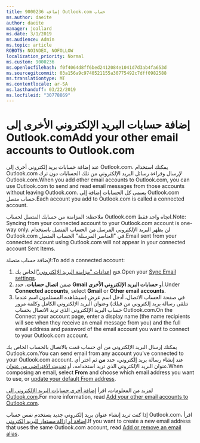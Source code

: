 ```yaml
---
title: إضافة 9000236 Outlook.com حساب
ms.author: daeite
author: daeite
manager: joallard
ms.date: 3/1/2019
ms.audience: Admin
ms.topic: article
ROBOTS: NOINDEX, NOFOLLOW
localization_priority: Normal
ms.custom: 9000236
ms.openlocfilehash: f0f4064d8ff6bed2412084e1041d7d3ab4fa653d
ms.sourcegitcommit: 03a156a9c9740521155a30775492c7dff0982588
ms.translationtype: MT
ms.contentlocale: ar-SA
ms.lasthandoff: 03/22/2019
ms.locfileid: "30778869"
---
```

# <a name="add-your-other-email-accounts-to-outlookcom"></a><span data-ttu-id="a4205-102">إضافة حسابات البريد الإلكتروني الأخرى إلى Outlook.com</span><span class="sxs-lookup"><span data-stu-id="a4205-102">Add your other email accounts to Outlook.com</span></span>

<span data-ttu-id="a4205-103">عند إضافة حسابات بريد إلكتروني أخرى إلى Outlook.com، يمكنك استخدام Outlook.com لإرسال وقراءة رسائل البريد الإلكتروني من تلك الحسابات دون ترك Outlook.com.</span><span class="sxs-lookup"><span data-stu-id="a4205-103">When you add other email accounts to Outlook.com, you can use Outlook.com to send and read email messages from those accounts without leaving Outlook.com.</span></span> <span data-ttu-id="a4205-104">يسمى كل الحسابات إضافة إلى Outlook.com حساب متصل.</span><span class="sxs-lookup"><span data-stu-id="a4205-104">Each account you add to Outlook.com is called a connected account.</span></span>

<span data-ttu-id="a4205-105">ملاحظة: المزامنة من حسابك المتصل لحساب Outlook.com اتجاه واحد فقط.</span><span class="sxs-lookup"><span data-stu-id="a4205-105">Note: Syncing from your connected account to your Outlook.com account is one-way only.</span></span> <span data-ttu-id="a4205-106">لن يظهر البريد الإلكتروني المرسل من الحساب المتصل باستخدام Outlook.com في "العناصر المرسلة" الحساب المتصل.</span><span class="sxs-lookup"><span data-stu-id="a4205-106">Email sent from your connected account using Outlook.com will not appear in your connected account Sent Items.</span></span>

<span data-ttu-id="a4205-107">لإضافة حساب متصلة:</span><span class="sxs-lookup"><span data-stu-id="a4205-107">To add a connected account:</span></span>

1. <span data-ttu-id="a4205-108">فتح [إعدادات "مزامنة البريد الإلكتروني"](https://go.microsoft.com/fwlink/?linkid=875264)الخاص بك.</span><span class="sxs-lookup"><span data-stu-id="a4205-108">Open your [Sync Email settings](https://go.microsoft.com/fwlink/?linkid=875264).</span></span>
2. <span data-ttu-id="a4205-109">ضمن **اتصال حسابات**، حدد **Gmail** أو **حسابات البريد الإلكتروني الأخرى**.</span><span class="sxs-lookup"><span data-stu-id="a4205-109">Under **Connected accounts**, select **Gmail** or **Other email accounts**.</span></span>
3. <span data-ttu-id="a4205-110">في صفحة الحساب الاتصال، أدخل اسم عرض (سيشاهده المستلمون اسم عندما تتلقى رسالة بريد إلكتروني من قبلك) وعنوان البريد الإلكتروني الكامل وكلمة مرور حساب البريد الإلكتروني الذي تريد الاتصال بحساب Outlook.com.</span><span class="sxs-lookup"><span data-stu-id="a4205-110">On the Connect your account page, enter a display name (the name recipients will see when they receive an email message from you) and the full email address and password of the email account you want to connect to your Outlook.com account.</span></span>

<span data-ttu-id="a4205-111">يمكنك إرسال البريد الإلكتروني من أي حساب قمت بالاتصال بالحساب الخاص بك Outlook.com.</span><span class="sxs-lookup"><span data-stu-id="a4205-111">You can send email from any account you've connected to your Outlook.com account.</span></span> <span data-ttu-id="a4205-112">عند إنشاء رسالة بريد إلكتروني، حدد **من** ثم اختر أي عنوان البريد الإلكتروني الذي تريد استخدامه، أو [تحديث الافتراضي من عنوان](https://go.microsoft.com/fwlink/?linkid=875264).</span><span class="sxs-lookup"><span data-stu-id="a4205-112">When composing an email, select **From** and choose which email address you want to use, or [update your default From address](https://go.microsoft.com/fwlink/?linkid=875264).</span></span>

<span data-ttu-id="a4205-113">لمزيد من المعلومات، اقرأ [إضافة أخرى حسابات البريد الإلكتروني إلى Outlook.com](https://support.office.com/article/c5224df4-5885-4e79-91ba-523aa743f0ba).</span><span class="sxs-lookup"><span data-stu-id="a4205-113">For more information, read [Add your other email accounts to Outlook.com](https://support.office.com/article/c5224df4-5885-4e79-91ba-523aa743f0ba).</span></span>

<span data-ttu-id="a4205-114">إذا كنت تريد إنشاء عنوان بريد إلكتروني جديد يستخدم نفس حساب Outlook.com، اقرأ [إضافة أو إزالة مستعار للبريد إلكتروني](https://support.office.com/article/459b1989-356d-40fa-a689-8f285b13f1f2).</span><span class="sxs-lookup"><span data-stu-id="a4205-114">If you want to create a new email address that uses the same Outlook.com account, read [Add or remove an email alias](https://support.office.com/article/459b1989-356d-40fa-a689-8f285b13f1f2).</span></span>